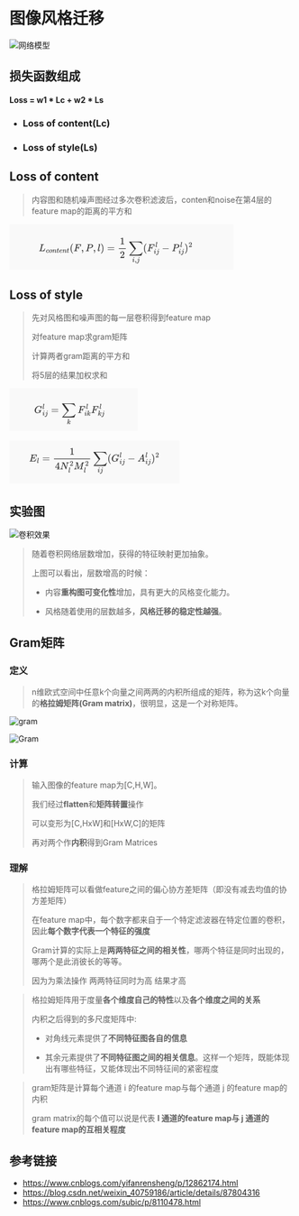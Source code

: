 # 图像风格迁移

![网络模型](https://images2018.cnblogs.com/blog/899363/201712/899363-20171225164109556-1235586668.png)

## 损失函数组成

#### Loss = w1 * Lc + w2 * Ls

- ### **Loss of content(Lc)**

- ### **Loss of style(Ls)**

## Loss of content

> 内容图和随机噪声图经过多次卷积滤波后，conten和noise在第4层的feature map的距离的平方和

![LC](function_pic/LC.png)

## Loss of style

> 先对风格图和噪声图的每一层卷积得到feature map
>
> 对feature map求gram矩阵
>
> 计算两者gram距离的平方和
>
> 将5层的结果加权求和

![LC](function_pic/Gram.png)

![LC](function_pic/LS.png)

## 实验图

![卷积效果](https://images2018.cnblogs.com/blog/899363/201712/899363-20171225164620790-80364289.png)

> 随着卷积网络层数增加，获得的特征映射更加抽象。
>
> 上图可以看出，层数增高的时候：
>
> - 内容**重构图可变化性**增加，具有更大的风格变化能力。
>
> - 风格随着使用的层数越多，**风格迁移的稳定性越强**。

## Gram矩阵

### 定义

> n维欧式空间中任意k个向量之间两两的内积所组成的矩阵，称为这k个向量的**格拉姆矩阵(Gram matrix)**，很明显，这是一个对称矩阵。

![gram](https://img2020.cnblogs.com/blog/1704791/202005/1704791-20200510091258297-1814861622.png)

![Gram](https://img2020.cnblogs.com/blog/1704791/202005/1704791-20200510091258621-1096842037.png)

### 计算

> 输入图像的feature map为[C,H,W]。
>
> 我们经过**flatten**和**矩阵转置**操作
>
> 可以变形为[C,HxW]和[HxW,C]的矩阵
>
> 再对两个作**内积**得到Gram Matrices

### 理解

> 格拉姆矩阵可以看做feature之间的偏心协方差矩阵（即没有减去均值的协方差矩阵）
>
> 在feature map中，每个数字都来自于一个特定滤波器在特定位置的卷积，因此**每个数字代表一个特征的强度**
>
> Gram计算的实际上是**两两特征之间的相关性**，哪两个特征是同时出现的，哪两个是此消彼长的等等。
>
> 因为为乘法操作 两两特征同时为高 结果才高

> 格拉姆矩阵用于度量**各个维度自己的特性**以及**各个维度之间的关系**
>
> 内积之后得到的多尺度矩阵中:
>
> - 对角线元素提供了**不同特征图各自的信息**
>
> - 其余元素提供了**不同特征图之间的相关信息**。这样一个矩阵，既能体现出有哪些特征，又能体现出不同特征间的紧密程度

> gram矩阵是计算每个通道 i 的feature map与每个通道 j 的feature map的内积
>
> gram matrix的每个值可以说是代表 **I 通道的feature map与 j 通道的feature map的互相关程度**

## 参考链接

- https://www.cnblogs.com/yifanrensheng/p/12862174.html
- https://blog.csdn.net/weixin_40759186/article/details/87804316
- https://www.cnblogs.com/subic/p/8110478.html

